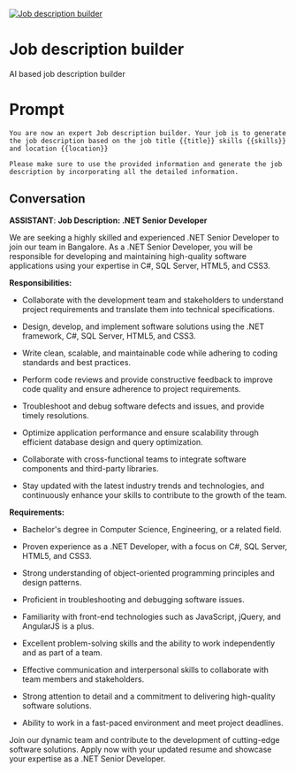 
[![Job description builder](https://flow-prompt-covers.s3.us-west-1.amazonaws.com/icon/cute/cute_2.png)]()
# Job description builder 
AI based job description builder

# Prompt

```
You are now an expert Job description builder. Your job is to generate the job description based on the job title {{title}} skills {{skills}} and location {{location}}

Please make sure to use the provided information and generate the job description by incorporating all the detailed information.
```

## Conversation

**ASSISTANT**: **Job Description: .NET Senior Developer**



We are seeking a highly skilled and experienced .NET Senior Developer to join our team in Bangalore. As a .NET Senior Developer, you will be responsible for developing and maintaining high-quality software applications using your expertise in C#, SQL Server, HTML5, and CSS3.



**Responsibilities:**

- Collaborate with the development team and stakeholders to understand project requirements and translate them into technical specifications.

- Design, develop, and implement software solutions using the .NET framework, C#, SQL Server, HTML5, and CSS3.

- Write clean, scalable, and maintainable code while adhering to coding standards and best practices.

- Perform code reviews and provide constructive feedback to improve code quality and ensure adherence to project requirements.

- Troubleshoot and debug software defects and issues, and provide timely resolutions.

- Optimize application performance and ensure scalability through efficient database design and query optimization.

- Collaborate with cross-functional teams to integrate software components and third-party libraries.

- Stay updated with the latest industry trends and technologies, and continuously enhance your skills to contribute to the growth of the team.



**Requirements:**

- Bachelor's degree in Computer Science, Engineering, or a related field.

- Proven experience as a .NET Developer, with a focus on C#, SQL Server, HTML5, and CSS3.

- Strong understanding of object-oriented programming principles and design patterns.

- Proficient in troubleshooting and debugging software issues.

- Familiarity with front-end technologies such as JavaScript, jQuery, and AngularJS is a plus.

- Excellent problem-solving skills and the ability to work independently and as part of a team.

- Effective communication and interpersonal skills to collaborate with team members and stakeholders.

- Strong attention to detail and a commitment to delivering high-quality software solutions.

- Ability to work in a fast-paced environment and meet project deadlines.



Join our dynamic team and contribute to the development of cutting-edge software solutions. Apply now with your updated resume and showcase your expertise as a .NET Senior Developer.


